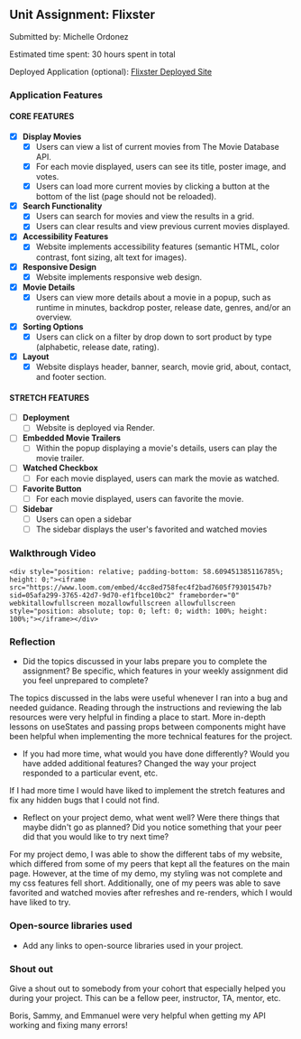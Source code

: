 ## Unit Assignment: Flixster

Submitted by: Michelle Ordonez

Estimated time spent: 30 hours spent in total

Deployed Application (optional): [Flixster Deployed Site](ADD_LINK_HERE)

### Application Features

#### CORE FEATURES


- [X] **Display Movies**
  - [X] Users can view a list of current movies from The Movie Database API.
  - [X] For each movie displayed, users can see its title, poster image, and votes.
  - [X] Users can load more current movies by clicking a button at the bottom of the list (page should not be reloaded).
- [X] **Search Functionality**
  - [X] Users can search for movies and view the results in a grid.
  - [X] Users can clear results and view previous current movies displayed.
- [X] **Accessibility Features**
  - [X] Website implements accessibility features (semantic HTML, color contrast, font sizing, alt text for images).
- [X] **Responsive Design**
  - [X] Website implements responsive web design.
- [X] **Movie Details**
  - [X] Users can view more details about a movie in a popup, such as runtime in minutes, backdrop poster, release date, genres, and/or an overview.
- [X] **Sorting Options**
  - [X] Users can click on a filter by drop down to sort product by type (alphabetic, release date, rating).
- [X] **Layout**
  - [X] Website displays header, banner, search, movie grid, about, contact, and footer section.

#### STRETCH FEATURES

- [ ] **Deployment**
  - [ ] Website is deployed via Render.
- [ ] **Embedded Movie Trailers**
  - [ ] Within the popup displaying a movie's details, users can play the movie trailer.
- [ ] **Watched Checkbox**
  - [ ] For each movie displayed, users can mark the movie as watched.
- [ ] **Favorite Button**
  - [ ] For each movie displayed, users can favorite the movie.
- [ ] **Sidebar**
  - [ ] Users can open a sidebar
  - [ ] The sidebar displays the user's favorited and watched movies

### Walkthrough Video

`<div style="position: relative; padding-bottom: 58.609451385116785%; height: 0;"><iframe src="https://www.loom.com/embed/4cc8ed758fec4f2bad7605f79301547b?sid=05afa299-3765-42d7-9d70-ef1fbce10bc2" frameborder="0" webkitallowfullscreen mozallowfullscreen allowfullscreen style="position: absolute; top: 0; left: 0; width: 100%; height: 100%;"></iframe></div>`

### Reflection

* Did the topics discussed in your labs prepare you to complete the assignment? Be specific, which features in your weekly assignment did you feel unprepared to complete?

The topics discussed in the labs were useful whenever I ran into a bug and needed guidance. Reading through the instructions and reviewing the lab resources were very helpful in finding a place to start. More in-depth lessons on useStates and passing props between components might have been helpful when implementing the more technical features for the project.

* If you had more time, what would you have done differently? Would you have added additional features? Changed the way your project responded to a particular event, etc.
  
If I had more time I would have liked to implement the stretch features and fix any hidden bugs that I could not find.

* Reflect on your project demo, what went well? Were there things that maybe didn't go as planned? Did you notice something that your peer did that you would like to try next time?

For my project demo, I was able to show the different tabs of my website, which differed from some of my peers that kept all the features on the main page. However, at the time of my demo, my styling was not complete and my css features fell short. Additionally, one of my peers was able to save favorited and watched movies after refreshes and re-renders, which I would have liked to try.

### Open-source libraries used

- Add any links to open-source libraries used in your project.

### Shout out

Give a shout out to somebody from your cohort that especially helped you during your project. This can be a fellow peer, instructor, TA, mentor, etc.

Boris, Sammy, and Emmanuel were very helpful when getting my API working and fixing many errors!
